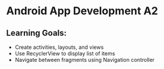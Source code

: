# Android App Development A2

## Learning Goals:
- Create activities, layouts, and views
- Use RecyclerView to display list of items
- Navigate between fragments using Navigation controller
